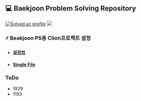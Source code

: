 ## 💻 Baekjoon Problem Solving Repository

[![Solved.ac profile](http://mazassumnida.wtf/api/v2/generate_badge?boj=minjunkim0205)](https://solved.ac/minjunkim0205) <img src="http://mazandi.herokuapp.com/api?handle=minjunkim0205&theme=dark"/>

### ⚡ Beakjoon PS용 Clion프로젝트 설정
- #### [설정법](https://3412mb.tistory.com/entry/%EB%B0%B1%EC%A4%80%EC%9A%A9-CLion-%EC%84%A4%EC%A0%95%EB%B2%95)
- #### [Single File](https://plugins.jetbrains.com/plugin/8352-c-c--single-file-execution)

### ToDo
- 1929
- 1193